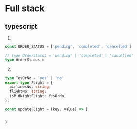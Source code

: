 # Full stack

## typescript

1. 
```typescript
const ORDER_STATUS = ['pending', 'completed', 'cancelled']

// type Orderstatus = 'pending' | 'completed' | 'cancelled'
type OrderStatus = 

```

2. 
```typescript
type YesOrNo = 'yes' | 'no'
export type Flight = {
  airlinesNo: string;
  flightNo: string;
  isMidNightFlight: YesOrNo,
};

const updateFlight = (key, value) => {


}

```
